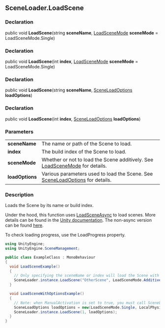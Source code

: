 SceneLoader.LoadScene
---
### Declaration
public void **LoadScene**(string **sceneName**, [LoadSceneMode](https://docs.unity3d.com/ScriptReference/SceneManagement.LoadSceneMode.html) **sceneMode** = LoadSceneMode.Single)
### Declaration
public void **LoadScene**(int **index**, [LoadSceneMode](https://docs.unity3d.com/ScriptReference/SceneManagement.LoadSceneMode.html) **sceneMode** = LoadSceneMode.Single)
### Declaration
public void **LoadScene**(string **sceneName**, [SceneLoadOptions](SceneLoadOptions.md) **loadOptions**)
### Declaration
public void **LoadScene**(int **index**, [SceneLoadOptions](SceneLoadOptions.md) **loadOptions**)

### Parameters

| | |
| --- | --- |
| **sceneName** | The name or path of the Scene to load. |
| **index**     | The build index of the Scene to load. |
| **sceneMode** | Whether or not to load the Scene additively. See [LoadSceneMode](https://docs.unity3d.com/ScriptReference/SceneManagement.LoadSceneMode.html) for details. |
| **loadOptions** | Various parameters used to load the Scene. See [SceneLoadOptions](SceneLoadOptions.md) for details. |

### Description
Loads the Scene by its name or build index.

Under the hood, this function uses [LoadSceneAsync](https://docs.unity3d.com/ScriptReference/SceneManagement.SceneManager.LoadSceneAsync.html) to load scenes. More details can be found in the [Unity documentation](https://docs.unity3d.com/ScriptReference/SceneManagement.SceneManager.LoadSceneAsync.html). The non-async version can be found [here](https://docs.unity3d.com/ScriptReference/SceneManagement.SceneManager.LoadScene.html).

To check loading progress, use the LoadProgress property.

```csharp
using UnityEngine;
using UnityEngine.SceneManagement;

public class ExampleClass : MonoBehaviour
{
  void LoadSceneExample()
  {
    // Only specifying the sceneName or index will load the Scene with the Single mode
    SceneLoader.instance.LoadScene("OtherScene", LoadSceneMode.Additive);
  }

  void LoadSceneWithOptionsExample()
  {
    // Note: when ManualActivation is set to true, you must call SceneLoader.ActivateScene to trigger the scene change.
    SceneLoadOptions loadOptions = new(LoadSceneMode.Single, LocalPhysicsMode.None, true);
    SceneLoader.instance.LoadScene(1, loadOptions);
  }
}
```
